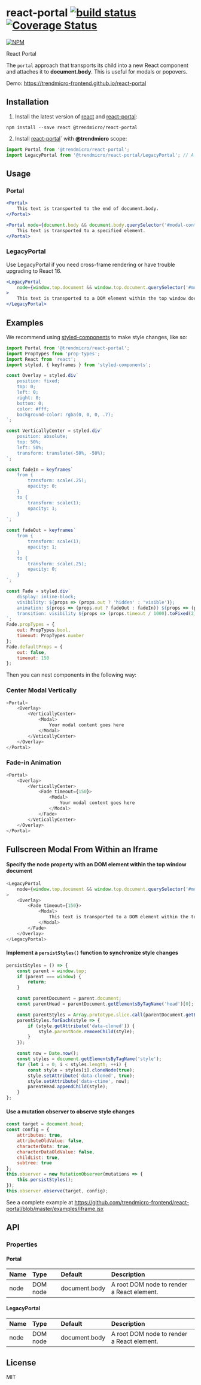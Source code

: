 # react-portal [![build status](https://travis-ci.org/trendmicro-frontend/react-portal.svg?branch=master)](https://travis-ci.org/trendmicro-frontend/react-portal) [![Coverage Status](https://coveralls.io/repos/github/trendmicro-frontend/react-portal/badge.svg?branch=master)](https://coveralls.io/github/trendmicro-frontend/react-portal?branch=master)

[![NPM](https://nodei.co/npm/@trendmicro/react-portal.png?downloads=true&stars=true)](https://nodei.co/npm/@trendmicro/react-portal/)

React Portal

The `portal` approach that transports its child into a new React component and attaches it to <b>document.body</b>. This is useful for modals or popovers.

Demo: https://trendmicro-frontend.github.io/react-portal

## Installation

1. Install the latest version of [react](https://github.com/facebook/react) and [react-portal](https://github.com/trendmicro-frontend/react-portal):

  ```
  npm install --save react @trendmicro/react-portal
  ```

2. Install [react-portal](https://github.com/trendmicro-frontend/react-portal)` with <b>@trendmicro</b> scope:

  ```js
  import Portal from '@trendmicro/react-portal';
  import LegacyPortal from '@trendmicro/react-portal/LegacyPortal'; // A fallback for React v15 or cross-frame rendering
  ```

## Usage

### Portal

```jsx
<Portal>
    This text is transported to the end of document.body.
</Portal>

<Portal node={document.body && document.body.querySelector('#modal-container')}>
    This text is transported to a specified element.
</Portal>
```

### LegacyPortal

Use LegacyPortal if you need cross-frame rendering or have trouble upgrading to React 16.

```jsx
<LegacyPortal
    node={window.top.document && window.top.document.querySelector('#modal-container')}
>
    This text is transported to a DOM element within the top window document.
</LegacyPortal>
```

## Examples

We recommend using [styled-components](https://github.com/styled-components/styled-components) to make style changes, like so:

```js
import Portal from '@trendmicro/react-portal';
import PropTypes from 'prop-types';
import React from 'react';
import styled, { keyframes } from 'styled-components';

const Overlay = styled.div`
    position: fixed;
    top: 0;
    left: 0;
    right: 0;
    bottom: 0;
    color: #fff;
    background-color: rgba(0, 0, 0, .7);
`;

const VerticallyCenter = styled.div`
    position: absolute;
    top: 50%;
    left: 50%;
    transform: translate(-50%, -50%);
`;

const fadeIn = keyframes`
    from {
        transform: scale(.25);
        opacity: 0;
    }
    to {
        transform: scale(1);
        opacity: 1;
    }
`;

const fadeOut = keyframes`
    from {
        transform: scale(1);
        opacity: 1;
    }
    to {
        transform: scale(.25);
        opacity: 0;
    }
`;

const Fade = styled.div`
    display: inline-block;
    visibility: ${props => (props.out ? 'hidden' : 'visible')};
    animation: ${props => (props.out ? fadeOut : fadeIn)} ${props => (props.timeout / 1000).toFixed(2)}s linear;
    transition: visibility ${props => (props.timeout / 1000).toFixed(2)}s linear;
`;
Fade.propTypes = {
    out: PropTypes.bool,
    timeout: PropTypes.number
};
Fade.defaultProps = {
    out: false,
    timeout: 150
};
```

Then you can nest components in the following way:

### Center Modal Vertically
```js
<Portal>
    <Overlay>
        <VerticallyCenter>
            <Modal>
                Your modal content goes here
            </Modal>
        </VeticallyCenter>
    </Overlay>
</Portal>
```

### Fade-in Animation

```js
<Portal>
    <Overlay>
        <VerticallyCenter>
            <Fade timeout={150}>
                <Modal>
                    Your modal content goes here
                </Modal>
            </Fade>
        </VeticallyCenter>
    </Overlay>
</Portal>
```

## Fullscreen Modal From Within an Iframe

#### Specify the node property with an DOM element within the top window document

```js
<LegacyPortal
    node={window.top.document && window.top.document.querySelector('#modal-container')}
>
    <Overlay>
        <Fade timeout={150}>
            <Modal>
                This text is transported to a DOM element within the top window document.
            </Modal>
        </Fade>
    </Overlay>
</LegacyPortal>
```

#### Implement a `persistStyles()` function to synchronize style changes

```js
persistStyles = () => {
    const parent = window.top;
    if (parent === window) {
        return;
    }

    const parentDocument = parent.document;
    const parentHead = parentDocument.getElementsByTagName('head')[0];

    const parentStyles = Array.prototype.slice.call(parentDocument.getElementsByTagName('style') || []);
    parentStyles.forEach(style => {
        if (style.getAttribute('data-cloned')) {
            style.parentNode.removeChild(style);
        }
    });

    const now = Date.now();
    const styles = document.getElementsByTagName('style');
    for (let i = 0; i < styles.length; ++i) {
        const style = styles[i].cloneNode(true);
        style.setAttribute('data-cloned', true);
        style.setAttribute('data-ctime', now);
        parentHead.appendChild(style);
    }
};
```

#### Use a mutation observer to observe style changes

```js
const target = document.head;
const config = {
    attributes: true,
    attributeOldValue: false,
    characterData: true,
    characterDataOldValue: false,
    childList: true,
    subtree: true
};
this.observer = new MutationObserver(mutations => {
    this.persistStyles();
});
this.observer.observe(target, config);
```

See a complete example at https://github.com/trendmicro-frontend/react-portal/blob/master/examples/iframe.jsx


## API

### Properties

#### Portal

Name | Type | Default | Description
:--- | :--- | :------ | :----------
node | DOM node | document.body | A root DOM node to render a React element.

#### LegacyPortal

Name | Type | Default | Description
:--- | :--- | :------ | :----------
node | DOM node | document.body | A root DOM node to render a React element.

## License

MIT
